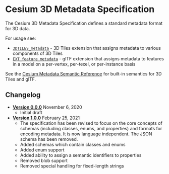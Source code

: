 # Cesium 3D Metadata Specification

The Cesium 3D Metadata Specification defines a standard metadata format for 3D data.

For usage see:

* [`3DTILES_metadata`](../../../extensions/3DTILES_metadata/1.0.0) - 3D Tiles extension that assigns metadata to various components of 3D Tiles
* [`EXT_feature_metadata`](https://github.com/CesiumGS/glTF/tree/3d-tiles-next/extensions/2.0/Vendor/EXT_feature_metadata/1.0.0) - glTF extension that assigns metadata to features in a model on a per-vertex, per-texel, or per-instance basis

See the [Cesium Metadata Semantic Reference](Semantics) for built-in semantics for 3D Tiles and glTF.

## Changelog

* [**Version 0.0.0**](0.0.0) November 6, 2020
    * Initial draft
* [**Version 1.0.0**](1.0.0) February 25, 2021
    * The specification has been revised to focus on the core concepts of schemas (including classes, enums, and properties) and formats for encoding metadata. It is now language independent. The JSON schema has been removed.
    * Added schemas which contain classes and enums
    * Added enum support
    * Added ability to assign a semantic identifiers to properties
    * Removed blob support
    * Removed special handling for fixed-length strings

